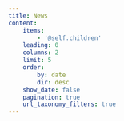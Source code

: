 ```yaml
---
title: News
content:
    items:
        - '@self.children'
    leading: 0
    columns: 2
    limit: 5
    order:
        by: date
        dir: desc
    show_date: false
    pagination: true
    url_taxonomy_filters: true
---
```


